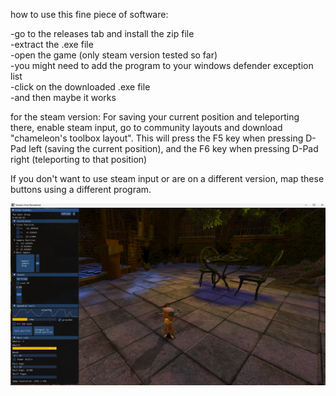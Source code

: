 how to use this fine piece of software:

-go to the releases tab and install the zip file<br>
-extract the .exe file<br>
-open the game (only steam version tested so far)<br>
-you might need to add the program to your windows defender exception list<br>
-click on the downloaded .exe file<br>
-and then maybe it works<br>

for the steam version:
For saving your current position and teleporting there, enable steam input, go to community layouts and download "chameleon's toolbox layout".
This will press the F5 key when pressing D-Pad left (saving the current position), and the F6 key when pressing D-Pad right (teleporting to that position)

If you don't want to use steam input or are on a different version, map these buttons using a different program.

![preview.png](preview.png)
